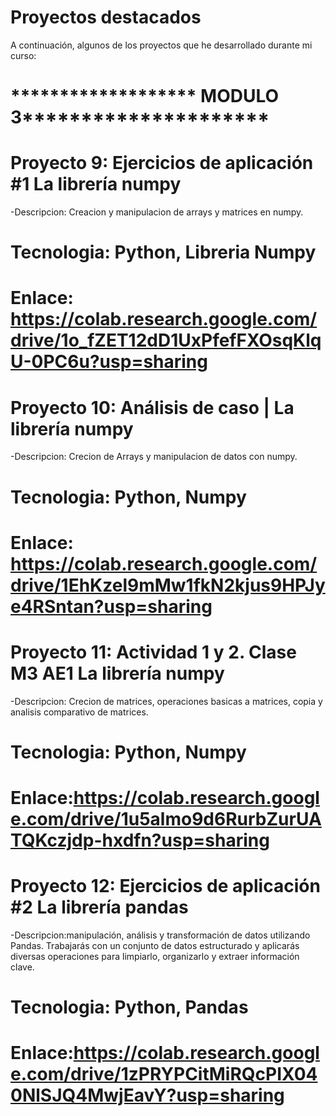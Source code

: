 # Proyectos destacados
A continuación, algunos de los proyectos que he desarrollado durante mi curso:

# ******************* MODULO 3*********************

# Proyecto 9: Ejercicios de aplicación #1 La librería numpy
-Descripcion: Creacion y manipulacion de arrays y matrices en numpy. 
# Tecnologia: Python, Libreria Numpy
# Enlace: https://colab.research.google.com/drive/1o_fZET12dD1UxPfefFXOsqKlqU-0PC6u?usp=sharing

# Proyecto 10: Análisis de caso | La librería numpy
-Descripcion: Crecion de Arrays y manipulacion de datos con numpy. 
# Tecnologia: Python, Numpy
# Enlace: https://colab.research.google.com/drive/1EhKzel9mMw1fkN2kjus9HPJye4RSntan?usp=sharing

# Proyecto 11: Actividad 1 y 2. Clase M3 AE1 La librería numpy
-Descripcion: Crecion de matrices, operaciones basicas a matrices, copia y analisis comparativo de matrices.
# Tecnologia: Python, Numpy
# Enlace:https://colab.research.google.com/drive/1u5almo9d6RurbZurUATQKczjdp-hxdfn?usp=sharing

# Proyecto 12: Ejercicios de aplicación #2 La librería pandas
-Descripcion:manipulación, análisis y transformación de datos utilizando Pandas. Trabajarás con un conjunto de datos estructurado y aplicarás diversas operaciones para limpiarlo, organizarlo y extraer información clave.
# Tecnologia: Python, Pandas
# Enlace:https://colab.research.google.com/drive/1zPRYPCitMiRQcPIX040NlSJQ4MwjEavY?usp=sharing
